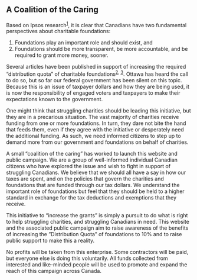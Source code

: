 ## A Coalition of the Caring

Based on Ipsos research<sup><a href="https://sector3insights.com/products/canadianis-understanding-and-opinions-of-charitable-foundations" target="_blank">1</a></sup>, it is clear that Canadians have two fundamental perspectives about charitable foundations:

1. Foundations play an important role and should exist, and 
2. Foundations should be more transparent, be more accountable, and be required to grant more money, sooner.
 
Several articles have been published in support of increasing the required “distribution quota” of charitable foundations<sup><a href="https://policyoptions.irpp.org/magazines/may-2020/unlocking-the-expanding-wealth-of-charitable-foundations/" target="_blank">2</a>, <a href="https://www.thecharityreport.com/features/dq-increase-adds-billions-to-the-charity-economy/" target="_blank">3</a></sup>. Ottawa has heard the call to do so, but so far our federal government has been silent on this topic. Because this is an issue of taxpayer dollars and how they are being used, it is now the responsibility of engaged voters and taxpayers to make their expectations known to the government.

One might think that struggling charities should be leading this initiative, but they are in a precarious situation. The vast majority of charities receive funding from one or more foundations. In turn, they dare not bite the hand that feeds them, even if they agree with the initiative or desperately need the additional funding. As such, we need informed citizens to step up to demand more from our government and foundations on behalf of charities.

A small “coalition of the caring” has worked to launch this website and public campaign. We are a group of well-informed individual Canadian citizens who have explored the issue and wish to fight in support of struggling Canadians. We believe that we should all have a say in how our taxes are spent, and on the policies that govern the charities and foundations that are funded through our tax dollars. We understand the important role of foundations but feel that they should be held to a higher standard in exchange for the tax deductions and exemptions that they receive. 

This initiative to “increase the grants” is simply a pursuit to do what is right to help struggling charities, and struggling Canadians in need. This website and the associated public campaign aim to raise awareness of the benefits of increasing the ”Distribution Quota” of foundations to 10% and to raise public support to make this a reality. 

No profits will be taken from this enterprise. Some contractors will be paid, but everyone else is doing this voluntarily. All funds collected from interested and like-minded people will be used to promote and expand the reach of this campaign across Canada. 